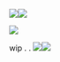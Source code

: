 ![](https://i.imgur.com/WFEGefE.png)![](https://i.imgur.com/WFEGefE.png)

![](https://i.ebayimg.com/00/s/MTUwMFgxNTAw/z/O2wAAOSwKLtkrQL1/$_57.JPG?set_id=880000500F)

wip . .
![](https://i.imgur.com/WFEGefE.png)![](https://i.imgur.com/WFEGefE.png)
